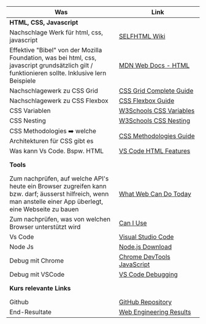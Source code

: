 
| Was | Link <div style="min-width: 200px"></div> |
|-|-|
| **HTML, CSS, Javascript** |  |
| Nachschlage Werk für html, css, javascript | [SELFHTML Wiki](https://wiki.selfhtml.org/) |
| Effektive "Bibel" von der Mozilla Foundation, was bei html, css, javascript grundsätzlich gilt / funktionieren sollte. Inklusive lern Beispiele | [MDN Web Docs - HTML](https://developer.mozilla.org/de/docs/Web/HTML) |
| Nachschlagewerk zu CSS Grid | [CSS Grid Complete Guide](https://css-tricks.com/snippets/css/complete-guide-grid/) |
| Nachschlagewerk zu CSS Flexbox | [CSS Flexbox Guide](https://css-tricks.com/snippets/css/a-guide-to-flexbox/) |
| CSS Variablen | [W3Schools CSS Variables](https://www.w3schools.com/css/css3_variables.asp) |
| CSS Nesting | [W3Schools CSS Nesting](https://www.w3schools.com/cssref/sel_nesting.php) |
| CSS Methodologies ➡️ welche Architekturen für CSS gibt es | [CSS Methodologies Guide](https://medium.com/@hossein.khoshnevis77/understanding-and-implementing-css-methodologies-a-guide-for-web-developers-572983f0e9fe) |
| Was kann Vs Code. Bspw. HTML | [VS Code HTML Features](https://code.visualstudio.com/docs/languages/html) |
|  <div style="height: 40px; vertical-align:middle; display:table-cell">**Tools**</div>|  |
| Zum nachprüfen, auf welche API's heute ein Browser zugreifen kann bzw. darf; äusserst hilfreich, wenn man anstelle einer App überlegt, eine Webseite zu bauen | [What Web Can Do Today](https://whatwebcando.today) |
| Zum nachprüfen, was von welchen Browser unterstützt wird | [Can I Use](https://caniuse.com) |
| Vs Code | [Visual Studio Code](https://code.visualstudio.com) |
| Node Js | [Node.js Download](https://nodejs.org/en/download) |
| Debug mit Chrome | [Chrome DevTools JavaScript](https://developer.chrome.com/docs/devtools/javascript?hl=de) |
| Debug mit VSCode | [VS Code Debugging](https://code.visualstudio.com/docs/debugtest/debugging) |
| <div style="height: 40px; vertical-align:middle; display:table-cell">**Kurs relevante Links**</div> |  |
| Github | [GitHub Repository](https://github.com/rekoch/webEngineerDgEditors) |
| End-Resultate | [Web Engineering Results](https://web-eng-dg.web.app) |